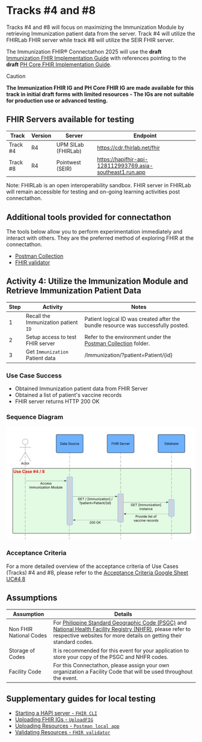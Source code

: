 # Tracks #4 and #8

Tracks #4 and #8 will focus on maximizing the Immunization Module by retrieving Immunization patient data from the server. Track #4 will utilize the FHIRLab FHIR server while track #8 will utilize the SEIR FHIR server.

The Immunization FHIR® Connectathon 2025 will use the **draft** [Immunization FHIR Implementation Guide](https://build.fhir.org/ig/UP-Manila-SILab/immunizationfhirig/index.html) with references pointing to the **draft** [PH Core FHIR Implementation Guide](https://build.fhir.org/ig/UP-Manila-SILab/ph-core/artifacts.html).

> [!CAUTION]
> **The Immunization FHIR IG and PH Core FHIR IG are made available for this track in initial draft forms with limited resources - The IGs are not suitable for production use or advanced testing.**

## FHIR Servers available for testing

Track | Version | Server | Endpoint
|----------|-------------|---------|-------------|
Track #4 | R4 | UPM SILab (FHIRLab) |https://cdr.fhirlab.net/fhir 
Track #8 | R4 | Pointwest (SEIR)    |https://hapifhir-api-128112993769.asia-southeast1.run.app

Note: FHIRLab is an open interoperability sandbox. FHIR server in FHIRLab will remain accessible for testing and on-going learning activities post connectathon.

## Additional tools provided for connectathon

The tools below allow you to perform experimentation immediately and interact with others. They are the preferred method of exploring FHIR at the connectathon.

- [Postman Collection](../postman-collection) 
- [FHIR validator](https://validator.fhirlab.net)

## Activity 4: Utilize the Immunization Module and Retrieve Immunization Patient Data

| Step | Activity                                       | Notes                                                                 | 
|------|------------------------------------------------|-----------------------------------------------------------------------|
| 1    | Recall the Immunization patient `ID`           | Patient logical ID was created after the bundle resource was successfully posted.|
| 2    | Setup access to test FHIR server               | Refer to the environment under the [Postman Collection](../postman-collection) folder.|
| 3    | Get `Immunization` Patient data                | /Immunization/?patient=Patient/{id}                                   |



### Use Case Success
- Obtained Immunization patient data from FHIR Server
- Obtained a list of patient's vaccine records
- FHIR server returns HTTP 200 OK

### Sequence Diagram
![tracks-#4-#8/FHIR PH Immunization Sequence Diagram - UC 4,8.png](<FHIR PH Immunization Sequence Diagram - UC 4,8.png>)

### Acceptance Criteria

For a more detailed overview of the acceptance criteria of Use Cases (Tracks) #4 and #8, please refer to the [Acceptance Criteria Google Sheet UC#4,8](https://docs.google.com/spreadsheets/d/1OF5Jh_beGjB9nB7WSfQ_H10fC_Z-4T_4dBGndu6mgoQ/edit?gid=2106365736#gid=21063657369)

## Assumptions

Assumption | Details
|----------|-------------|
Non FHIR National Codes | For [Philippine Standard Geographic Code (PSGC)](https://psa.gov.ph/classification/psgc) and [National Health Facility Registry (NHFR)](https://nhfr.doh.gov.ph/VActivefacilitiesList), please refer to respective websites for more details on getting their standard codes.
Storage of Codes | It is recommended for this event for your application to store your copy of the PSGC and NHFR codes.
Facility Code | For this Connectathon, please assign your own organization a Facility Code that will be used throughout the event.

## Supplementary guides for local testing

- [Starting a HAPI server - `FHIR CLI`](https://hapifhir.io/hapi-fhir/docs/tools/hapi_fhir_cli.html#server-run-server)
- [Uploading FHIR IGs - `UploadFIG`](https://github.com/brianpos/UploadFIG#user-content-running-the-utility)
- [Uploading Resources - `Postman local app`](https://www.postman.com/downloads/)
- [Validating Resources - `FHIR validator`](https://confluence.hl7.org/spaces/FHIR/pages/35718580/Using+the+FHIR+Validator)



